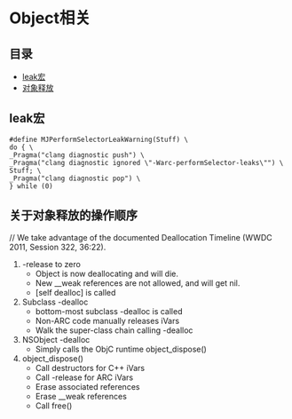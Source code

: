 # Object相关

## 目录

* [leak宏](#leak宏)
* [对象释放](#关于对象释放的操作顺序)

## <span id = "leak宏"> leak宏 </span>

```
#define MJPerformSelectorLeakWarning(Stuff) \
do { \
_Pragma("clang diagnostic push") \
_Pragma("clang diagnostic ignored \"-Warc-performSelector-leaks\"") \
Stuff; \
_Pragma("clang diagnostic pop") \
} while (0)
```

## <span id = "关于对象释放的操作顺序"> 关于对象释放的操作顺序 </span>

// We take advantage of the documented Deallocation Timeline (WWDC 2011, Session 322, 36:22).

1. -release to zero
     * Object is now deallocating and will die.
     * New __weak references are not allowed, and will get nil.
     * [self dealloc] is called
 2. Subclass -dealloc
     * bottom-most subclass -dealloc is called
     * Non-ARC code manually releases iVars
     * Walk the super-class chain calling -dealloc
 3. NSObject -dealloc
     * Simply calls the ObjC runtime object_dispose()
 4. object_dispose()
     * Call destructors for C++ iVars
     * Call -release for ARC iVars
     * Erase associated references
     * Erase __weak references
     * Call free()